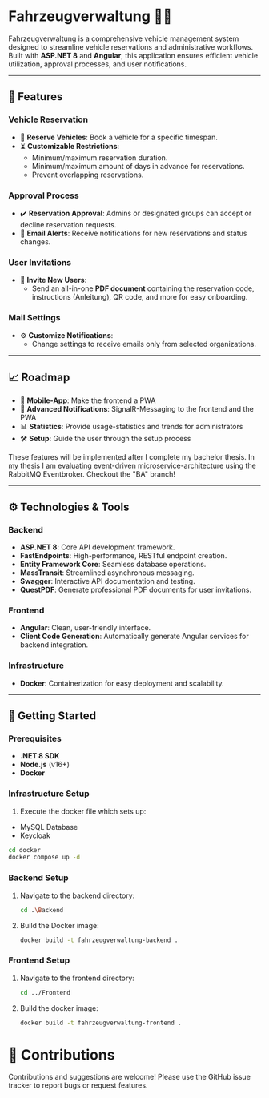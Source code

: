 # Fahrzeugverwaltung 🚗📅

Fahrzeugverwaltung is a comprehensive vehicle management system designed to streamline vehicle reservations and administrative workflows. Built with **ASP.NET 8** and **Angular**, this application ensures efficient vehicle utilization, approval processes, and user notifications.

---

## 🌟 Features

### Vehicle Reservation
- 🚗 **Reserve Vehicles**: Book a vehicle for a specific timespan.
- ⏳ **Customizable Restrictions**:
  - Minimum/maximum reservation duration.
  - Minimum/maximum amount of days in advance for reservations.
  - Prevent overlapping reservations.

### Approval Process
- ✔️ **Reservation Approval**: Admins or designated groups can accept or decline reservation requests.
- 🔔 **Email Alerts**: Receive notifications for new reservations and status changes.

### User Invitations
- 📄 **Invite New Users**:
  - Send an all-in-one **PDF document** containing the reservation code, instructions (Anleitung), QR code, and more for easy onboarding.

### Mail Settings
- ⚙️ **Customize Notifications**:
  - Change settings to receive emails only from selected organizations.

---

## 📈 Roadmap
- 📱 **Mobile-App**: Make the frontend a PWA
- 🔔 **Advanced Notifications**: SignalR-Messaging to the frontend and the PWA
- 📊 **Statistics**: Provide usage-statistics and trends for administrators
- 🛠 **Setup**: Guide the user through the setup process

These features will be implemented after I complete my bachelor thesis. In my thesis I am evaluating event-driven microservice-architecture using the RabbitMQ Eventbroker. Checkout the "BA" branch!

---

## ⚙️ Technologies & Tools

### Backend
- **ASP.NET 8**: Core API development framework.
- **FastEndpoints**: High-performance, RESTful endpoint creation.
- **Entity Framework Core**: Seamless database operations.
- **MassTransit**: Streamlined asynchronous messaging.
- **Swagger**: Interactive API documentation and testing.
- **QuestPDF**: Generate professional PDF documents for user invitations.

### Frontend
- **Angular**: Clean, user-friendly interface.
- **Client Code Generation**: Automatically generate Angular services for backend integration.

### Infrastructure
- **Docker**: Containerization for easy deployment and scalability.

---

## 🚀 Getting Started

### Prerequisites
- **.NET 8 SDK**
- **Node.js** (v16+)
- **Docker**

### Infrastructure Setup

1. Execute the docker file which sets up:
  - MySQL Database
  - Keycloak

  ```bash
  cd docker
  docker compose up -d
  ```

### Backend Setup

1. Navigate to the backend directory:
   ```bash
   cd .\Backend
   ```
1. Build the Docker image:
    ```bash
   docker build -t fahrzeugverwaltung-backend .
   ```

### Frontend Setup

1. Navigate to the frontend directory:
   ```bash
   cd ../Frontend
   ```

1. Build the docker image:
   ```bash
   docker build -t fahrzeugverwaltung-frontend .
   ```


# 🤝 Contributions

Contributions and suggestions are welcome! Please use the GitHub issue tracker to report bugs or request features.
